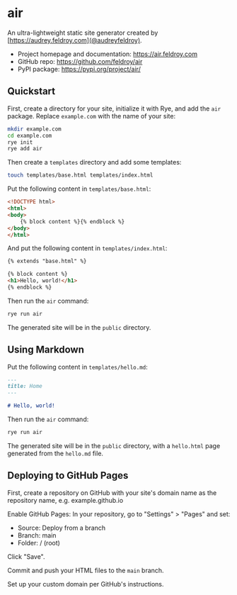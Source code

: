 # air

An ultra-lightweight static site generator created by [https://audrey.feldroy.com](@audreyfeldroy).

* Project homepage and documentation: https://air.feldroy.com
* GitHub repo: https://github.com/feldroy/air
* PyPI package: https://pypi.org/project/air/

## Quickstart

First, create a directory for your site, initialize it with Rye, and add the `air` package. Replace `example.com` with the name of your site:

```bash
mkdir example.com
cd example.com
rye init
rye add air
```

Then create a `templates` directory and add some templates:

```bash
touch templates/base.html templates/index.html
```

Put the following content in `templates/base.html`:

```html
<!DOCTYPE html>
<html>
<body>
    {% block content %}{% endblock %}
</body>
</html>
```

And put the following content in `templates/index.html`:

```html
{% extends "base.html" %}

{% block content %}
<h1>Hello, world!</h1>
{% endblock %}
```

Then run the `air` command:

```bash
rye run air
```

The generated site will be in the `public` directory.

## Using Markdown

Put the following content in `templates/hello.md`:

```markdown
---
title: Home
---

# Hello, world!
```

Then run the `air` command:

```bash
rye run air
```

The generated site will be in the `public` directory, with a `hello.html` page generated from the `hello.md` file.

## Deploying to GitHub Pages

First, create a repository on GitHub with your site's domain name as the repository name, e.g. example.github.io

Enable GitHub Pages: In your repository, go to "Settings" > "Pages" and set:

* Source: Deploy from a branch
* Branch: main
* Folder: / (root)

Click "Save".

Commit and push your HTML files to the `main` branch.

Set up your custom domain per GitHub's instructions.
